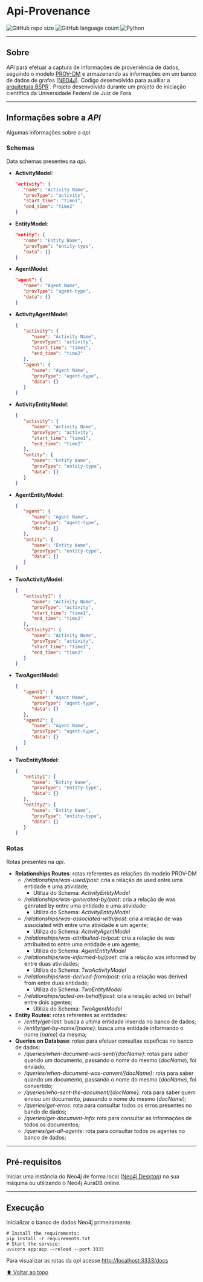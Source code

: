 # Api-Provenance

![GitHub repo size](https://img.shields.io/github/repo-size/romulolassoares/ApiProv?style=for-the-badge) ![GitHub language count](https://img.shields.io/github/languages/count/romulolassoares/ApiProv?style=for-the-badge) ![Python](https://img.shields.io/badge/Python-14354C?style=for-the-badge&logo=python&logoColor=white)

---

## Sobre
*API* para efetuar a captura de informações de proveniência de dados, seguindo o modelo [PROV-DM](https://www.w3.org/TR/prov-dm/) e armazenando as informações em um banco de dados de grafos ([NEO4J](https://neo4j.com/)). Codigo desenvolvido para auxiliar a [arquitetura BSPR](https://github.com/BolsaUFJF/bspr) .
Projeto desenvolvido durante um projeto de iniciação científica da Universidade Federal de Juiz de Fora.

---

## Informações sobre a *API*
Algumas informações sobre a *api*.

### Schemas
Data schemas presentes na *api*.

- **ActivityModel**:
   ``` json
   "activity": {
      "name": "Activity Name",
      "provType": "activity",
      "start_time": "time1",
      "end_time": "time2"
   }
   ```
- **EntityModel**:
   ``` json
   "entity": {
      "name": "Entity Name",
      "provType": "entity-type",
      "data": {}
   }
   ```
- **AgentModel**:
   ``` json
   "agent": {
      "name": "Agent Name",
      "provType": "agent-type",
      "data": {}
   }
   ```
- **ActivityAgentModel**:
   ``` json
   {
      "activity": {
         "name": "Activity Name",
         "provType": "activity",
         "start_time": "time1",
         "end_time": "time2"
      },
      "agent": {
         "name": "Agent Name",
         "provType": "agent-type",
         "data": {}
      }
   }
   ```
- **ActivityEntityModel**:
   ``` json
   {
      "activity": {
         "name": "Activity Name",
         "provType": "activity",
         "start_time": "time1",
         "end_time": "time2"
      },
      "entity": {
         "name": "Entity Name",
         "provType": "entity-type",
         "data": {}
      }
   }
   ```
- **AgentEntityModel**:
   ``` json
   {
      "agent": {
         "name": "Agent Name",
         "provType": "agent-type",
         "data": {}
      },
      "entity": {
         "name": "Entity Name",
         "provType": "entity-type",
         "data": {}
      }
   }
   ```
- **TwoActivityModel**:
   ``` json
   {
      "activity1": {
         "name": "Activity Name",
         "provType": "activity",
         "start_time": "time1",
         "end_time": "time2"
      },
      "activity2": {
         "name": "Activity Name",
         "provType": "activity",
         "start_time": "time1",
         "end_time": "time2"
      }
   }
   ```
- **TwoAgentModel**:
   ``` json
   {
      "agent1": {
         "name": "Agent Name",
         "provType": "agent-type",
         "data": {}
      },
      "agent2": {
         "name": "Agent Name",
         "provType": "agent-type",
         "data": {}
      }
   }
   ```
- **TwoEntityModel**:
   ``` json
   {
      "entity1": {
         "name": "Entity Name",
         "provType": "entity-type",
         "data": {}
      },
      "entity2": {
         "name": "Entity Name",
         "provType": "entity-type",
         "data": {}
      }
   }
   ```



### Rotas
Rotas presentes na *api*.
- **Relationships Routes**: rotas referentes as relações do modelo PROV-DM
  - */relationships/was-used/post*: cria a relação de used entre uma entidade e uma atividade;
    - Utiliza do Schema: *ActivityEntityModel*
  - */relationships/was-generated-by/post*: cria a relação de was genrated by entre uma entidade e uma atividade;
    - Utiliza do Schema: *ActivityEntityModel*
  - */relationships/was-associated-with/post*: cria a relação de was associated with entre uma atividade e um agente;
    - Utiliza do Schema: *ActivityAgentModel*
  - */relationships/was-attribuited-to/post*: cria a relação de was attribuited to entre uma entidade e um agente;
    - Utiliza do Schema: *AgentEntityModel*
  - */relationships/was-informed-by/post*: cria a relação was informed by entre duas atividades;
    - Utiliza do Schema: *TwoActivityModel*
  - */relationships/was-derived-from/post*: cria a relação was derived from entre duas entidade;
    - Utiliza do Schema: *TwoEntityModel*
  - */relationships/acted-on-behalf/post*: cria a relação acted on behalf entre dois agentes;
    - Utiliza do Schema: *TwoAgentModel*
- **Entity Routes**: rotas referentes as entidades:
  - */entity/get-last*: busca a ultima entidade inserida no banco de dados;
  - */entity/get-by-name/{name}*: busca uma entidade informando o nome (*name*) da mesma;
- **Queries on Database**: rotas para efetuar consultas espeficas no banco de dados:
  - */queries/when-document-was-sent/{docName}*: rotas para saber quando um documento, passando o nome do mesmo (*docName*), foi enviado;
  - */queries/when-document-was-convert/{docName}*: rota para saber quando um documento, passando o nome do mesmo (*docName*), foi convertido;
  - */queries/who-sent-the-document/{docName}*: rota para saber quem enviou um documento, passando o nome do mesmo (*docName*);
  - */queries/get-erros*: rota para consultar todos os erros presentes no bando de dados;
  - */queries/get-document-info*: rota para consultar as informações de todos os documentos;
  - */queries/get-all-agents*: rota para consultar todos os agentes no banco de dados;
  
---

## Pré-requisitos
Iniciar uma instância do Neo4j de forma local ([Neo4j Desktop](https://neo4j.com/download/)) na sua máquina ou utilizando o Neo4j AuraDB online.

---

## Execução
Inicializar o banco de dados Neo4j primeiramente.
``` shell
# Install the requirements:
pip install -r requirements.txt
# Start the service:
uvicorn app:app --reload --port 3333
```

Para visualizar as rotas da *api* acesse [http://localhost:3333/docs](http://localhost:3333/docs)

[⬆ Voltar ao topo](#api-provenance)<br>

